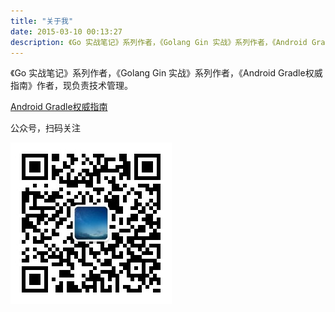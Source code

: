 ```yaml
---
title: "关于我"
date: 2015-03-10 00:13:27
description: 《Go 实战笔记》系列作者，《Golang Gin 实战》系列作者，《Android Gradle权威指南》作者，现负责技术管理
---
```


《Go 实战笔记》系列作者，《Golang Gin 实战》系列作者，《Android Gradle权威指南》作者，现负责技术管理。

[Android Gradle权威指南](http://yuedu.baidu.com/ebook/14a722970740be1e640e9a3e)

公众号，扫码关注

![扫码关注](qrcode_for_weixin.jpg)


